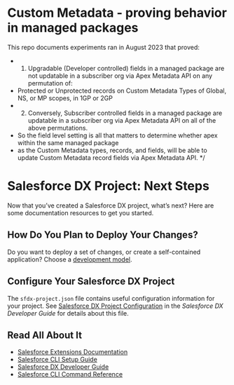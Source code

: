 # Custom Metadata - proving behavior in managed packages

This repo documents experiments ran in August 2023 that proved: 
 *  1. Upgradable (Developer controlled) fields in a managed package are not updatable in a subscriber org via Apex Metadata API on any permutation of:
 *    Protected or Unprotected records on Custom Metadata Types of Global, NS, or MP scopes, in 1GP or 2GP
 *  2. Conversely, Subscriber controlled fields in a managed package are updatable in a subscriber org via Apex Metadata API on all of the above permutations. 
 *    So the field level setting is all that matters to determine whether apex within the same managed package 
 *    as the Custom Metadata types, records, and fields, will be able to update Custom Metadata record fields via Apex Metadata API. */

# Salesforce DX Project: Next Steps

Now that you’ve created a Salesforce DX project, what’s next? Here are some documentation resources to get you started.

## How Do You Plan to Deploy Your Changes?

Do you want to deploy a set of changes, or create a self-contained application? Choose a [development model](https://developer.salesforce.com/tools/vscode/en/user-guide/development-models).

## Configure Your Salesforce DX Project

The `sfdx-project.json` file contains useful configuration information for your project. See [Salesforce DX Project Configuration](https://developer.salesforce.com/docs/atlas.en-us.sfdx_dev.meta/sfdx_dev/sfdx_dev_ws_config.htm) in the _Salesforce DX Developer Guide_ for details about this file.

## Read All About It

- [Salesforce Extensions Documentation](https://developer.salesforce.com/tools/vscode/)
- [Salesforce CLI Setup Guide](https://developer.salesforce.com/docs/atlas.en-us.sfdx_setup.meta/sfdx_setup/sfdx_setup_intro.htm)
- [Salesforce DX Developer Guide](https://developer.salesforce.com/docs/atlas.en-us.sfdx_dev.meta/sfdx_dev/sfdx_dev_intro.htm)
- [Salesforce CLI Command Reference](https://developer.salesforce.com/docs/atlas.en-us.sfdx_cli_reference.meta/sfdx_cli_reference/cli_reference.htm)
